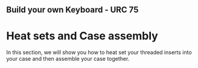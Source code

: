 ## Build your own Keyboard - URC 75

# Heat sets and Case assembly

In this section, we will show you how to heat set your threaded inserts into your case and then assemble your case together. 


